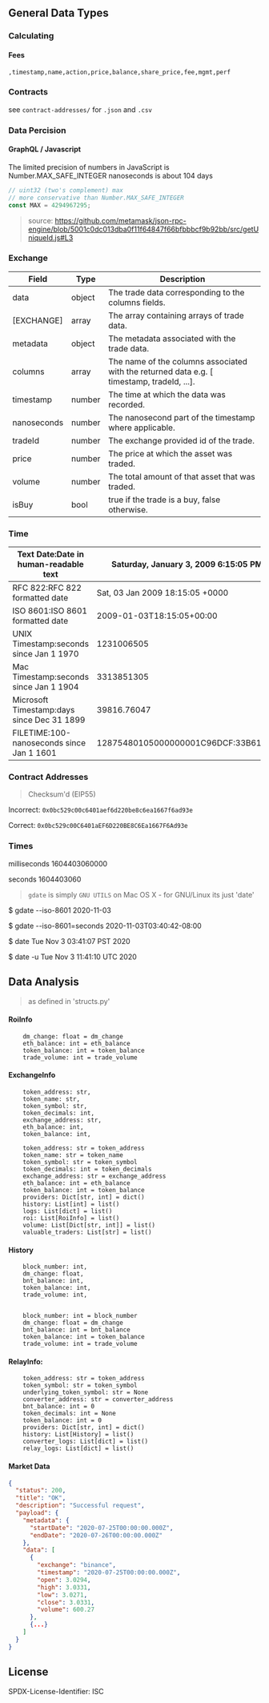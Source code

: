 ## General Data Types

### Calculating

#### Fees

`,timestamp,name,action,price,balance,share_price,fee,mgmt,perf`

### Contracts

see `contract-addresses/` for `.json` and `.csv`

### Data Percision

#### GraphQL / Javascript

The limited precision of numbers in JavaScript is Number.MAX_SAFE_INTEGER nanoseconds is about 104 days

```js
// uint32 (two's complement) max
// more conservative than Number.MAX_SAFE_INTEGER
const MAX = 4294967295;
```

> source: https://github.com/metamask/json-rpc-engine/blob/5001c0dc013dba0f11f64847f66bfbbbcf9b92bb/src/getUniqueId.js#L3

### Exchange

| **Field** | **Type** | **Description** |
| --- | --- | --- |
| data | object | The trade data corresponding to the columns fields\. |
| \[EXCHANGE\] | array | The array containing arrays of trade data\. |
| metadata | object | The metadata associated with the trade data\. |
| columns | array | The name of the columns associated with the returned data e\.g\. \[ timestamp, tradeId, \.\.\.\]\. |
| timestamp | number | The time at which the data was recorded\. |
| nanoseconds | number | The nanosecond part of the timestamp where applicable\. |
| tradeId | number | The exchange provided id of the trade\. |
| price | number | The price at which the asset was traded\. |
| volume | number | The total amount of that asset that was traded\. |
| isBuy | bool | true if the trade is a buy, false otherwise\. |

### Time

| **Text Date:Date in human\-readable text** | **Saturday, January 3, 2009 6:15:05 PM** |
| ------------------------------------------ | ---------------------------------------- |
| RFC 822:RFC 822 formatted date             | Sat, 03 Jan 2009 18:15:05 \+0000         |
| ISO 8601:ISO 8601 formatted date           | 2009\-01\-03T18:15:05\+00:00             |
| UNIX Timestamp:seconds since Jan 1 1970    | 1231006505                               |
| Mac Timestamp:seconds since Jan 1 1904     | 3313851305                               |
| Microsoft Timestamp:days since Dec 31 1899 | 39816\.76047                             |
| FILETIME:100\-nanoseconds since Jan 1 1601 | 12875480105000000001C96DCF:33B61A80      |

### Contract Addresses

> Checksum'd (EIP55)

Incorrect: `0x0bc529c00c6401aef6d220be8c6ea1667f6ad93e`

Correct: `0x0bc529c00C6401aEF6D220BE8C6Ea1667F6Ad93e`

### Times

milliseconds 1604403060000

seconds 1604403060

> `gdate` is simply `GNU UTILS` on Mac OS X - for GNU/Linux its just 'date'

\$ gdate --iso-8601 2020-11-03

\$ gdate --iso-8601=seconds 2020-11-03T03:40:42-08:00

\$ date Tue Nov 3 03:41:07 PST 2020

\$ date -u Tue Nov 3 11:41:10 UTC 2020

## Data Analysis

> as defined in 'structs.py'

#### RoiInfo

        dm_change: float = dm_change
        eth_balance: int = eth_balance
        token_balance: int = token_balance
        trade_volume: int = trade_volume

#### ExchangeInfo

        token_address: str,
        token_name: str,
        token_symbol: str,
        token_decimals: int,
        exchange_address: str,
        eth_balance: int,
        token_balance: int,

        token_address: str = token_address
        token_name: str = token_name
        token_symbol: str = token_symbol
        token_decimals: int = token_decimals
        exchange_address: str = exchange_address
        eth_balance: int = eth_balance
        token_balance: int = token_balance
        providers: Dict[str, int] = dict()
        history: List[int] = list()
        logs: List[dict] = list()
        roi: List[RoiInfo] = list()
        volume: List[Dict[str, int]] = list()
        valuable_traders: List[str] = list()

#### History

        block_number: int,
        dm_change: float,
        bnt_balance: int,
        token_balance: int,
        trade_volume: int,


        block_number: int = block_number
        dm_change: float = dm_change
        bnt_balance: int = bnt_balance
        token_balance: int = token_balance
        trade_volume: int = trade_volume

#### RelayInfo:

        token_address: str = token_address
        token_symbol: str = token_symbol
        underlying_token_symbol: str = None
        converter_address: str = converter_address
        bnt_balance: int = 0
        token_decimals: int = None
        token_balance: int = 0
        providers: Dict[str, int] = dict()
        history: List[History] = list()
        converter_logs: List[dict] = list()
        relay_logs: List[dict] = list()

#### Market Data

```json
{
  "status": 200,
  "title": "OK",
  "description": "Successful request",
  "payload": {
    "metadata": {
      "startDate": "2020-07-25T00:00:00.000Z",
      "endDate": "2020-07-26T00:00:00.000Z"
    },
    "data": [
      {
        "exchange": "binance",
        "timestamp": "2020-07-25T00:00:00.000Z",
        "open": 3.0294,
        "high": 3.0331,
        "low": 3.0271,
        "close": 3.0331,
        "volume": 600.27
      },
      {...}
    ]
  }
}
```

## License

SPDX-License-Identifier: ISC
